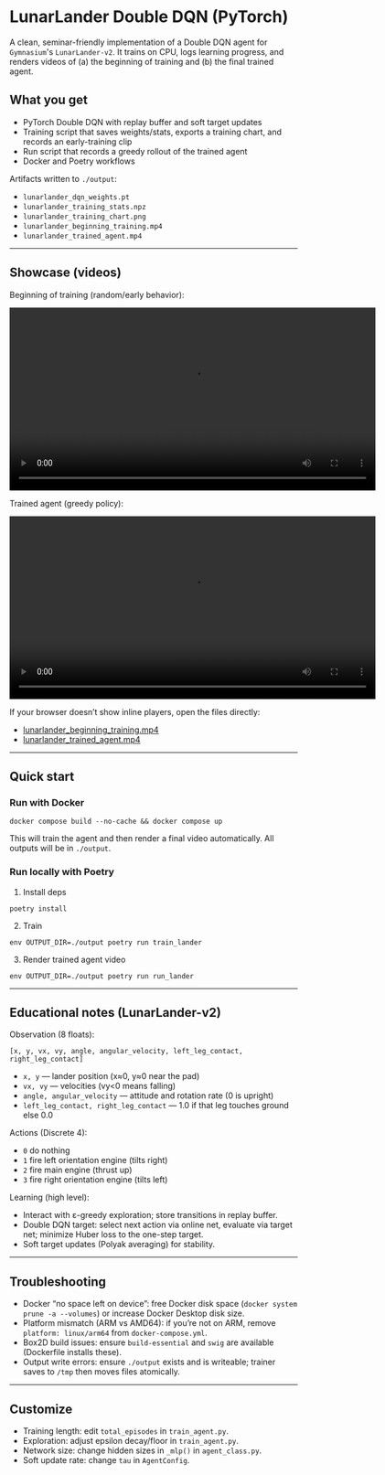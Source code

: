 # LunarLander Double DQN (PyTorch)

A clean, seminar-friendly implementation of a Double DQN agent for `Gymnasium`'s `LunarLander-v2`. It trains on CPU, logs learning progress, and renders videos of (a) the beginning of training and (b) the final trained agent.

## What you get

- PyTorch Double DQN with replay buffer and soft target updates
- Training script that saves weights/stats, exports a training chart, and records an early-training clip
- Run script that records a greedy rollout of the trained agent
- Docker and Poetry workflows

Artifacts written to `./output`:

- `lunarlander_dqn_weights.pt`
- `lunarlander_training_stats.npz`
- `lunarlander_training_chart.png`
- `lunarlander_beginning_training.mp4`
- `lunarlander_trained_agent.mp4`

---

## Showcase (videos)

Beginning of training (random/early behavior):

<video src="output/lunarlander_beginning_training.mp4" width="640" controls></video>

Trained agent (greedy policy):

<video src="output/lunarlander_trained_agent.mp4" width="640" controls></video>

If your browser doesn’t show inline players, open the files directly:

- [lunarlander_beginning_training.mp4](output/lunarlander_beginning_training.mp4)
- [lunarlander_trained_agent.mp4](output/lunarlander_trained_agent.mp4)

---

## Quick start

### Run with Docker

```
docker compose build --no-cache && docker compose up
```

This will train the agent and then render a final video automatically. All outputs will be in `./output`.

### Run locally with Poetry

1. Install deps

```
poetry install
```

2. Train

```
env OUTPUT_DIR=./output poetry run train_lander
```

3. Render trained agent video

```
env OUTPUT_DIR=./output poetry run run_lander
```

---

## Educational notes (LunarLander-v2)

Observation (8 floats):

```
[x, y, vx, vy, angle, angular_velocity, left_leg_contact, right_leg_contact]
```

- `x, y` — lander position (x≈0, y≈0 near the pad)
- `vx, vy` — velocities (vy<0 means falling)
- `angle, angular_velocity` — attitude and rotation rate (0 is upright)
- `left_leg_contact, right_leg_contact` — 1.0 if that leg touches ground else 0.0

Actions (Discrete 4):

- `0` do nothing
- `1` fire left orientation engine (tilts right)
- `2` fire main engine (thrust up)
- `3` fire right orientation engine (tilts left)

Learning (high level):

- Interact with ε-greedy exploration; store transitions in replay buffer.
- Double DQN target: select next action via online net, evaluate via target net; minimize Huber loss to the one-step target.
- Soft target updates (Polyak averaging) for stability.

---

## Troubleshooting

- Docker “no space left on device”: free Docker disk space (`docker system prune -a --volumes`) or increase Docker Desktop disk size.
- Platform mismatch (ARM vs AMD64): if you’re not on ARM, remove `platform: linux/arm64` from `docker-compose.yml`.
- Box2D build issues: ensure `build-essential` and `swig` are available (Dockerfile installs these).
- Output write errors: ensure `./output` exists and is writeable; trainer saves to `/tmp` then moves files atomically.

---

## Customize

- Training length: edit `total_episodes` in `train_agent.py`.
- Exploration: adjust epsilon decay/floor in `train_agent.py`.
- Network size: change hidden sizes in `_mlp()` in `agent_class.py`.
- Soft update rate: change `tau` in `AgentConfig`.
